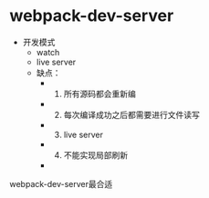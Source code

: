 # webpack-dev-server


- 开发模式
  - watch
  - live server
  - 缺点： 
    - 1. 所有源码都会重新编
    - 2. 每次编译成功之后都需要进行文件读写
    - 3. live server
    - 4. 不能实现局部刷新
    - 

webpack-dev-server最合适